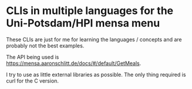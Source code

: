 # CLIs in multiple languages for the Uni-Potsdam/HPI mensa menu

These CLIs are just for me for learning the languages / concepts and are probably not the best examples.

The API being used is https://mensa.aaronschlitt.de/docs/#/default/GetMeals.

I try to use as little external libraries as possible. The only thing required is curl for the C version.
